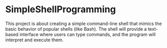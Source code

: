 # SimpleShellProgramming
This project is about creating a simple command-line shell that mimics the basic behavior of popular shells (like Bash). The shell will provide a text-based interface where users can type commands, and the program will interpret and execute them.
